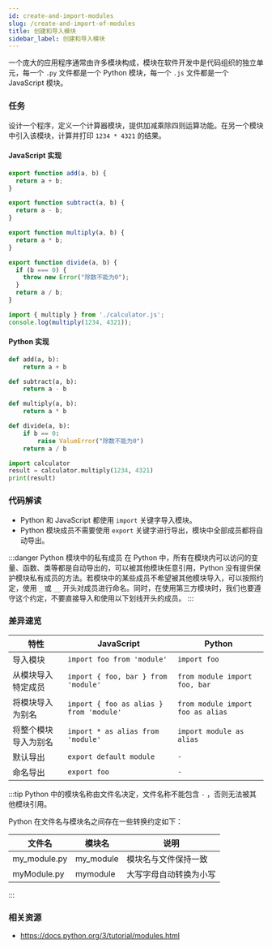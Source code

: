 ```yaml
---
id: create-and-import-modules
slug: /create-and-import-of-modules
title: 创建和导入模块
sidebar_label: 创建和导入模块
---
```


一个庞大的应用程序通常由许多模块构成，模块在软件开发中是代码组织的独立单元，每一个 `.py` 文件都是一个 Python 模块，每一个 `.js` 文件都是一个 JavaScript 模块。

### 任务

设计一个程序，定义一个计算器模块，提供加减乘除四则运算功能。在另一个模块中引入该模块，计算并打印 `1234 * 4321` 的结果。

#### JavaScript 实现
```javascript title="calculator.js"
export function add(a, b) {
  return a + b;
}

export function subtract(a, b) {
  return a - b;
}

export function multiply(a, b) {
  return a * b;
}

export function divide(a, b) {
  if (b === 0) {
    throw new Error("除数不能为0");
  }
  return a / b;
}
```
```javascript title="main.js"
import { multiply } from './calculator.js';
console.log(multiply(1234, 4321));
```

#### Python 实现
```python title="calculator.py"
def add(a, b):
    return a + b

def subtract(a, b):
    return a - b

def multiply(a, b):
    return a * b

def divide(a, b):
    if b == 0:
        raise ValueError("除数不能为0")
    return a / b
```

```python title="main.py"
import calculator
result = calculator.multiply(1234, 4321)
print(result)
```

### 代码解读
- Python 和 JavaScript 都使用 `import` 关键字导入模块。
- Python 模块成员不需要使用 `export` 关键字进行导出，模块中全部成员都将自动导出。

:::danger Python 模块中的私有成员
在 Python 中，所有在模块内可以访问的变量、函数、类等都是自动导出的，可以被其他模块任意引用，Python 没有提供保护模块私有成员的方法。若模块中的某些成员不希望被其他模块导入，可以按照约定，使用 `_` 或 `__` 开头对成员进行命名。同时，在使用第三方模块时，我们也要遵守这个约定，不要直接导入和使用以下划线开头的成员。
:::

### 差异速览

特性 | JavaScript | Python
--- | --- | ---
导入模块 | `import foo from 'module'` | `import foo`
从模块导入特定成员 | `import { foo, bar } from 'module'` | `from module import foo, bar`
将模块导入为别名 | `import { foo as alias } from 'module'` | `from module import foo as alias`
将整个模块导入为别名 | `import * as alias from 'module'` | `import module as alias`
默认导出 | `export default module` | `-`
命名导出 | `export foo` | `-`

:::tip
Python 中的模块名称由文件名决定，文件名称不能包含 `-` ，否则无法被其他模块引用。

Python 在文件名与模块名之间存在一些转换约定如下：

文件名 | 模块名 | 说明
--- | --- | --- |
my_module.py | my_module | 模块名与文件保持一致 |
myModule.py | mymodule | 大写字母自动转换为小写 |

:::

### 相关资源

- https://docs.python.org/3/tutorial/modules.html


